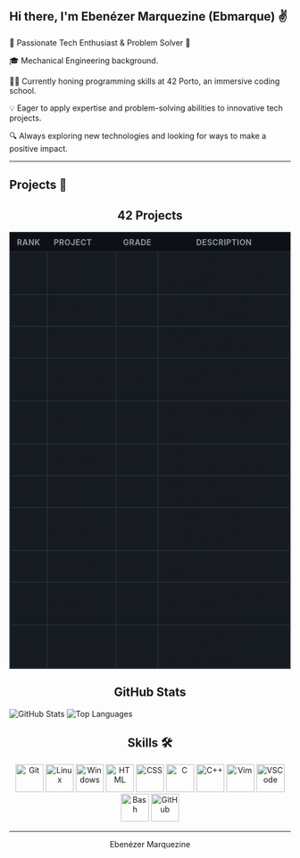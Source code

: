 <!-- Introduction -->
## Hi there, I'm Ebenézer Marquezine (Ebmarque) ✌

🚀 Passionate Tech Enthusiast & Problem Solver 🤖

🎓 Mechanical Engineering background.

👨‍💻 Currently honing programming skills at 42 Porto, an immersive coding school.

💡 Eager to apply expertise and problem-solving abilities to innovative tech projects.

🔍 Always exploring new technologies and looking for ways to make a positive impact.

---

## Projects 🚀
<div align="center">
	<h2>42 Projects</h2>
</div>
<div align="center">

<table style="width:100%;border-collapse:collapse;background-color:#161b22;border:1px solid #30363d;">
    <thead>
        <tr>
            <th style="background-color:#0d1117;color:#8b949e;text-transform:uppercase;font-size:14px;letter-spacing:0.03em;padding:8px 12px;text-align:left;">Rank</th>
            <th style="background-color:#0d1117;color:#8b949e;text-transform:uppercase;font-size:14px;letter-spacing:0.03em;padding:8px 12px;text-align:left;">Project</th>
            <th style="background-color:#0d1117;color:#8b949e;text-transform:uppercase;font-size:14px;letter-spacing:0.03em;padding:8px 12px;text-align:left;">Grade</th>
            <th style="background-color:#0d1117;color:#8b949e;text-transform:uppercase;font-size:14px;letter-spacing:0.03em;padding:8px 12px;text-align:center;">Description</th>
        </tr>
    </thead>
    <tbody>
        <tr>
            <td style="border:1px solid #30363d;padding:8px 12px;text-align:left;">0</td>
            <td style="border:1px solid #30363d;padding:8px 12px;text-align:left;"><a href="https://github.com/ebmarque/LIBFT">libft</a></td>
            <td style="border:1px solid #30363d;padding:8px 12px;text-align:left;">125</td>
            <td style="border:1px solid #30363d;padding:8px 12px;text-align:left;">A custom implementation of the C standard library functions.</td>
        </tr>
        <tr>
            <td style="border:1px solid #30363d;padding:8px 12px;text-align:left;">1</td>
            <td style="border:1px solid #30363d;padding:8px 12px;text-align:left;"><a href="https://github.com/ebmarque/FT_PRINTF">ft_printf</a></td>
            <td style="border:1px solid #30363d;padding:8px 12px;text-align:left;">100</td>
            <td style="border:1px solid #30363d;padding:8px 12px;text-align:left;">A custom implementation of the printf function.</td>
        </tr>
        <tr>
            <td style="border:1px solid #30363d;padding:8px 12px;text-align:left;">1</td>
            <td style="border:1px solid #30363d;padding:8px 12px;text-align:left;"><a href="https://github.com/ebmarque/GET_NEXT_LINE">get_next_line</a></td>
            <td style="border:1px solid #30363d;padding:8px 12px;text-align:left;">125</td>
            <td style="border:1px solid #30363d;padding:8px 12px;text-align:left;">A function to read lines from a file descriptor.</td>
        </tr>
        <tr>
            <td style="border:1px solid #30363d;padding:8px 12px;text-align:left;">1</td>
            <td style="border:1px solid #30363d;padding:8px 12px;text-align:left;"><a href="https://github.com/ebmarque/Born2BeRoot">born2beroot</a></td>
            <td style="border:1px solid #30363d;padding:8px 12px;text-align:left;">110</td>
            <td style="border:1px solid #30363d;padding:8px 12px;text-align:left;">Setting up a virtual machine and configuring a Linux system.</td>
        </tr>
        <tr>
            <td style="border:1px solid #30363d;padding:8px 12px;text-align:left;">2</td>
            <td style="border:1px solid #30363d;padding:8px 12px;text-align:left;"><a href="https://github.com/ebmarque/Pipex">pipex</a></td>
            <td style="border:1px solid #30363d;padding:8px 12px;text-align:left;">125</td>
            <td style="border:1px solid #30363d;padding:8px 12px;text-align:left;">Implementing a pipeline of processes connected by pipes.</td>
        </tr>
        <tr>
            <td style="border:1px solid #30363d;padding:8px 12px;text-align:left;">2</td>
            <td style="border:1px solid #30363d;padding:8px 12px;text-align:left;"><a href="https://github.com/ebmarque/Push_Swap">push_swap</a></td>
            <td style="border:1px solid #30363d;padding:8px 12px;text-align:left;">125</td>
            <td style="border:1px solid #30363d;padding:8px 12px;text-align:left;">Sorting algorithms with limited stack operations.</td>
        </tr>
        <tr>
            <td style="border:1px solid #30363d;padding:8px 12px;text-align:left;">2</td>
            <td style="border:1px solid #30363d;padding:8px 12px;text-align:left;"><a href="https://github.com/ebmarque/FDF">FDF</a></td>
            <td style="border:1px solid #30363d;padding:8px 12px;text-align:left;">125</td>
            <td style="border:1px solid #30363d;padding:8px 12px;text-align:left;">Creating 3D wireframe views of 2D maps.</td>
        </tr>
        <tr>
            <td style="border:1px solid #30363d;padding:8px 12px;text-align:left;">3</td>
            <td style="border:1px solid #30363d;padding:8px 12px;text-align:left;"><a href="https://github.com/ebmarque/Philosophers">philosophers</a></td>
            <td style="border:1px solid #30363d;padding:8px 12px;text-align:left;">100</td>
            <td style="border:1px solid #30363d;padding:8px 12px;text-align:left;">Simulating the dining philosophers problem with multithreading.</td>
        </tr>
        <tr>
            <td style="border:1px solid #30363d;padding:8px 12px;text-align:left;">3</td>
            <td style="border:1px solid #30363d;padding:8px 12px;text-align:left;"><a href="https://github.com/ebmarque/Minishell">minishell</a></td>
            <td style="border:1px solid #30363d;padding:8px 12px;text-align:left;">100</td>
            <td style="border:1px solid #30363d;padding:8px 12px;text-align:left;">Building a simple shell program.</td>
        </tr>
        <tr>
            <td style="border:1px solid #30363d;padding:8px 12px;text-align:left;">4</td>
            <td style="border:1px solid #30363d;padding:8px 12px;text-align:left;"><a href="https://github.com/ebmarque/Cub3D">cub3d</a></td>
            <td style="border:1px solid #30363d;padding:8px 12px;text-align:left;">125</td>
            <td style="border:1px solid #30363d;padding:8px 12px;text-align:left;">Creating a 3D game engine using raycasting techniques.</td>
        </tr>
        <tr>
            <td style="border:1px solid #30363d;padding:8px 12px;text-align:left;">4</td>
            <td style="border:1px solid #30363d;padding:8px 12px;text-align:left;"><a href="">netpractice</a></td>
            <td style="border:1px solid #30363d;padding:8px 12px;text-align:left;">100</td>
            <td style="border:1px solid #30363d;padding:8px 12px;text-align:left;">Practicing network configuration and troubleshooting.</td>
        </tr>
    </tbody>
</table>
</div>
<div align="center">
<h2>GitHub Stats</h2>
</div>

<div class="stats-container">
	<img src="https://github-readme-stats.vercel.app/api?username=ebmarque&show_icons=true&theme=dark" alt="GitHub Stats">
	<img src="https://github-readme-stats.vercel.app/api/top-langs/?username=ebmarque&layout=compact&langs_count=10&theme=dark" alt="Top Languages">
</div>

<div align="center">
<h2>Skills 🛠️</h2>
</div>

<div align="center">
    <img src="https://skillicons.dev/icons?i=git" alt="Git" width="50" height="50">
    <img src="https://skillicons.dev/icons?i=linux" alt="Linux" width="50" height="50">
    <img src="https://skillicons.dev/icons?i=windows" alt="Windows" width="50" height="50">
    <img src="https://skillicons.dev/icons?i=html" alt="HTML" width="50" height="50">
    <img src="https://skillicons.dev/icons?i=css" alt="CSS" width="50" height="50">
    <img src="https://skillicons.dev/icons?i=c" alt="C" width="50" height="50">
    <img src="https://skillicons.dev/icons?i=cpp" alt="C++" width="50" height="50">
    <img src="https://skillicons.dev/icons?i=vim" alt="Vim" width="50" height="50">
    <img src="https://skillicons.dev/icons?i=vscode" alt="VSCode" width="50" height="50">
    <img src="https://skillicons.dev/icons?i=bash" alt="Bash" width="50" height="50">
    <img src="https://skillicons.dev/icons?i=github" alt="GitHub" width="50" height="50">
</div>

---

<!-- Footer -->
<p align="center">
 Ebenézer Marquezine
</p>
